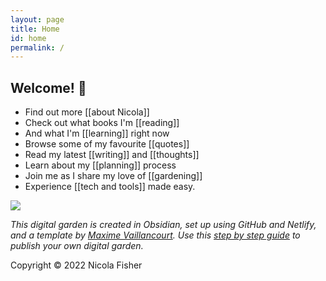 ```yaml
---
layout: page
title: Home
id: home
permalink: /
---
```


## Welcome! 🌱

-   Find out more [[about Nicola]]
-   Check out what books I'm [[reading]]
-   And what I'm [[learning]] right now
-   Browse some of my favourite [[quotes]]
-   Read my latest [[writing]] and [[thoughts]]
-   Learn about my [[planning]] process
-   Join me as I share my love of [[gardening]]
-   Experience [[tech and tools]] made easy.

![](https://source.unsplash.com/aAbc_C7PH4Y/1900x1200)

*This digital garden is created in Obsidian, set up using GitHub and Netlify, and a template by [Maxime Vaillancourt](https://github.com/maximevaillancourt/digital-garden-jekyll-template). Use this [step by step guide](https://beingpax.medium.com/a-non-technical-guide-to-set-up-digital-garden-with-obsidian-for-free-62d6df75553c) to publish your own digital garden.*

Copyright © 2022 Nicola Fisher

<style>
  .wrapper {
    max-width: 33em;
  }
</style>